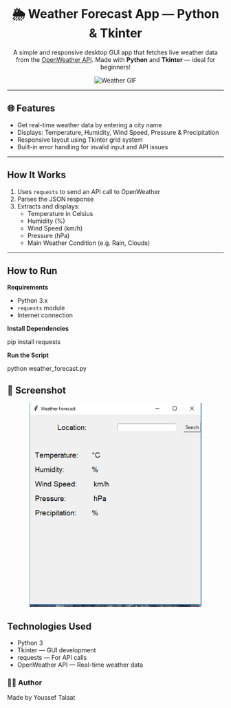 <h1 align="center">🌦️ Weather Forecast App — Python & Tkinter</h1>

<p align="center">
  A simple and responsive desktop GUI app that fetches live weather data from the <a href="https://openweathermap.org/api" target="_blank">OpenWeather API</a>.  
  Made with <strong>Python</strong> and <strong>Tkinter</strong> — ideal for beginners!
</p>

<p align="center">
  <img src="https://media.giphy.com/media/v1.Y2lkPTc5MGI3NjExMWdkamVvaWhiODg2dW1oajdjZnJwaHNoNHBwazU0MWd5ZTVsZGMzbyZlcD12MV9naWZzX3NlYXJjaCZjdD1n/bGgsc5mWoryfgKBx1u/giphy.gif" width="300" alt="Weather GIF"/>
</p>

---

<h2>🌐 Features</h2>

<ul>
  <li>Get real-time weather data by entering a city name</li>
  <li>Displays: Temperature, Humidity, Wind Speed, Pressure & Precipitation</li>
  <li>Responsive layout using Tkinter grid system</li>
  <li>Built-in error handling for invalid input and API issues</li>
</ul>

---

<h2> How It Works</h2>

<ol>
  <li>Uses <code>requests</code> to send an API call to OpenWeather</li>
  <li>Parses the JSON response</li>
  <li>Extracts and displays:
    <ul>
      <li>Temperature in Celsius</li>
      <li>Humidity (%)</li>
      <li>Wind Speed (km/h)</li>
      <li>Pressure (hPa)</li>
      <li>Main Weather Condition (e.g. Rain, Clouds)</li>
    </ul>
  </li>
</ol>

---

<h2> How to Run</h2>

<p><strong> Requirements</strong></p>

- Python 3.x  
- `requests` module  
- Internet connection  

<p><strong> Install Dependencies</strong></p>

pip install requests
<p><strong> Run the Script</strong></p>

python weather_forecast.py
<h2>📸 Screenshot</h2> <p align="center"> <img src="screenshot.png" width="400" alt="Weather App Screenshot"/> </p>

<h2> Technologies Used</h2>
<ul>
 <li> Python 3</li>
<li> Tkinter — GUI development</li>
<li> requests — For API calls</li>
<li> OpenWeather API — Real-time weather data</li>
 </ul>
 
<h3>👨‍💻 Author</h3> <p>Made by Youssef Talaat</p>
